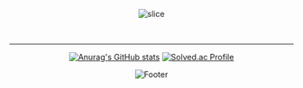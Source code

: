 <div align="center">

  ![slice](https://capsule-render.vercel.app/api?type=slice&color=auto&height=200&text=Hi%20there👋&fontAlign=70&rotate=13&fontAlignY=25&desc=yerim's%20GitHub&descAlign=70.&descAlignY=44)
  


<br>

  <hr>
  
[![Anurag's GitHub stats](https://github-readme-stats.vercel.app/api?username=seong-wan&hide_title=true&show_icons=true&include_all_commits=true&disable_animations=true&theme=vue)](https://github.com/anuraghazra/github-readme-stats) [![Solved.ac Profile](http://mazassumnida.wtf/api/v2/generate_badge?boj=cjddktkdwk)](https://solved.ac/cjddktkdwk/)


  ![Footer](https://capsule-render.vercel.app/api?type=waving&color=auto&height=200&section=footer)
</div>
